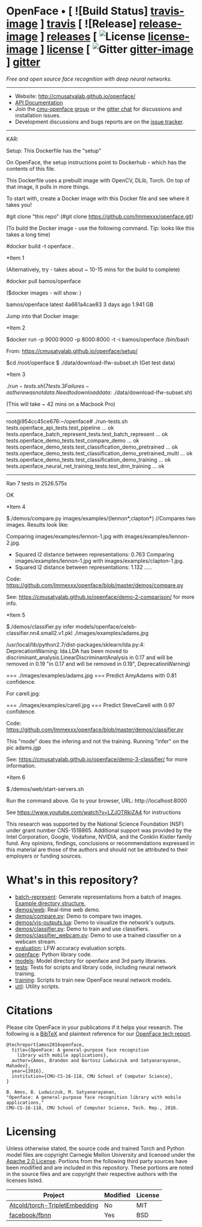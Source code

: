 # OpenFace • [ ![Build Status] [travis-image] ] [travis] [ ![Release] [release-image] ] [releases] [ ![License] [license-image] ] [license] [ ![Gitter] [gitter-image] ] [gitter]

*Free and open source face recognition with
deep neural networks.*


[travis-image]: https://travis-ci.org/cmusatyalab/openface.png?branch=master
[travis]: http://travis-ci.org/cmusatyalab/openface

[release-image]: http://img.shields.io/badge/release-0.2.1-blue.svg?style=flat
[releases]: https://github.com/cmusatyalab/openface/releases

[license-image]: http://img.shields.io/badge/license-Apache--2-blue.svg?style=flat
[license]: LICENSE

[gitter-image]: https://badges.gitter.im/Join%20Chat.svg
[gitter]: https://gitter.im/cmusatyalab/openface

---

+ Website: http://cmusatyalab.github.io/openface/
+ [API Documentation](http://openface-api.readthedocs.org/en/latest/index.html)
+ Join the
  [cmu-openface group](https://groups.google.com/forum/#!forum/cmu-openface)
  or the
  [gitter chat](https://gitter.im/cmusatyalab/openface)
  for discussions and installation issues.
+ Development discussions and bugs reports are on the
  [issue tracker](https://github.com/cmusatyalab/openface/issues).

---

KAR: 

Setup: This Dockerfile has the "setup" 

On OpenFace, the setup instructions point to Dockerhub - which has the contents of this file. 

This Dockerfile uses a prebuilt image with OpenCV, DLib, Torch. On top of that image, it pulls in more things. 

To start with, create a Docker image with this Docker file and see where it takes you! 

#git clone "this repo" (#git clone https://github.com/Immexxx/openface.git) 

(To build the Docker image - use the following command. Tip: looks like this takes a long time) 

#docker build -t openface .

*Item 1

(Alternatively, try - takes about ~ 10-15 mins for the build to complete) 

#docker pull bamos/openface  

($docker images - will show: )

bamos/openface                                                      latest              4a661a4cae83        3 days ago          1.941 GB

Jump into that Docker image: 

*Item 2

$docker run -p 9000:9000 -p 8000:8000 -t -i bamos/openface  /bin/bash

From: https://cmusatyalab.github.io/openface/setup/

$cd /root/openface
$ ./data/download-lfw-subset.sh (Get test data) 

*Item 3 

$./run-tests.sh ( 7 tests. 3 Failures - as there was not data. Need to download data:$ ./data/download-lfw-subset.sh) 

(This will take ~ 42 mins on a Macbook Pro) 

*************
root@954cc45ce676:~/openface# ./run-tests.sh 
tests.openface_api_tests.test_pipeline ... ok
tests.openface_batch_represent_tests.test_batch_represent ... ok
tests.openface_demo_tests.test_compare_demo ... ok
tests.openface_demo_tests.test_classification_demo_pretrained ... ok
tests.openface_demo_tests.test_classification_demo_pretrained_multi ... ok
tests.openface_demo_tests.test_classification_demo_training ... ok
tests.openface_neural_net_training_tests.test_dnn_training ... ok

*************

Ran 7 tests in 2526.575s

OK




*Item 4

$./demos/compare.py images/examples/{lennon*,clapton*} //Compares two images. Results look like: 

Comparing images/examples/lennon-1.jpg with images/examples/lennon-2.jpg.
  + Squared l2 distance between representations: 0.763
Comparing images/examples/lennon-1.jpg with images/examples/clapton-1.jpg.
  + Squared l2 distance between representations: 1.132
  .....

Code: https://github.com/Immexxx/openface/blob/master/demos/compare.py

See: https://cmusatyalab.github.io/openface/demo-2-comparison/ for more info.

  
*Item 5 

$./demos/classifier.py infer models/openface/celeb-classifier.nn4.small2.v1.pkl ./images/examples/adams.jpg 

/usr/local/lib/python2.7/dist-packages/sklearn/lda.py:4: DeprecationWarning: lda.LDA has been moved to discriminant_analysis.LinearDiscriminantAnalysis in 0.17 and will be removed in 0.19
  "in 0.17 and will be removed in 0.19", DeprecationWarning)

=== ./images/examples/adams.jpg ===
Predict AmyAdams with 0.81 confidence.

For carell.jpg: 

=== ./images/examples/carell.jpg ===
Predict SteveCarell with 0.97 confidence.

Code: https://github.com/Immexxx/openface/blob/master/demos/classifier.py

This "mode" does the infering and not the training. Running "infer" on the pic adams.jgp

See: https://cmusatyalab.github.io/openface/demo-3-classifier/ for more information. 

*Item 6 

$./demos/web/start-servers.sh 

Run the command above. Go to your browser, URL: http://localhost:8000 

See https://www.youtube.com/watch?v=LZJOTRkjZA4 for instructions








This research was supported by the National Science Foundation (NSF)
under grant number CNS-1518865.  Additional support
was provided by the Intel Corporation, Google, Vodafone, NVIDIA, and the
Conklin Kistler family fund.  Any opinions, findings, conclusions or
recommendations expressed in this material are those of the authors
and should not be attributed to their employers or funding sources.

# What's in this repository?
+ [batch-represent](https://github.com/cmusatyalab/openface/tree/master/batch-represent): Generate representations from
  a batch of images. [Example directory structure.](https://gist.github.com/bamos/f03037f5df7e05ad0cc8)
+ [demos/web](https://github.com/cmusatyalab/openface/tree/master/demos/web): Real-time web demo.
+ [demos/compare.py](https://github.com/cmusatyalab/openface/tree/master/demos/compare.py): Demo to compare two images.
+ [demos/vis-outputs.lua](https://github.com/cmusatyalab/openface/tree/master/demos/vis-outputs.lua): Demo to
  visualize the network's outputs.
+ [demos/classifier.py](https://github.com/cmusatyalab/openface/tree/master/demos/classifier.py): Demo to train and use classifiers.
+ [demos/classifier_webcam.py](https://github.com/cmusatyalab/openface/blob/master/demos/classifier_webcam.py): Demo to use a trained classifier on a webcam stream.
+ [evaluation](https://github.com/cmusatyalab/openface/blob/master/evaluation): LFW accuracy evaluation scripts.
+ [openface](https://github.com/cmusatyalab/openface/tree/master/openface): Python library code.
+ [models](https://github.com/cmusatyalab/openface/tree/master/models): Model directory for openface and 3rd party libraries.
+ [tests](https://github.com/cmusatyalab/openface/tree/master/tests): Tests for scripts and library code, including neural network training.
+ [training](https://github.com/cmusatyalab/openface/tree/master/training): Scripts to train new OpenFace neural network models.
+ [util](https://github.com/cmusatyalab/openface/tree/master/util): Utility scripts.

# Citations

Please cite OpenFace in your publications if it helps your research.
The following is a [BibTeX](http://www.bibtex.org/) and plaintext reference for our
[OpenFace tech report](http://reports-archive.adm.cs.cmu.edu/anon/anon/2016/CMU-CS-16-118.pdf).

```
@techreport{amos2016openface,
  title={OpenFace: A general-purpose face recognition
    library with mobile applications},
  author={Amos, Brandon and Bartosz Ludwiczuk and Satyanarayanan, Mahadev},
  year={2016},
  institution={CMU-CS-16-118, CMU School of Computer Science},
}

B. Amos, B. Ludwiczuk, M. Satyanarayanan,
"Openface: A general-purpose face recognition library with mobile applications,"
CMU-CS-16-118, CMU School of Computer Science, Tech. Rep., 2016.
```

# Licensing
Unless otherwise stated, the source code and trained Torch and Python
model files are copyright Carnegie Mellon University and licensed
under the [Apache 2.0 License](./LICENSE).
Portions from the following third party sources have
been modified and are included in this repository.
These portions are noted in the source files and are
copyright their respective authors with
the licenses listed.

Project | Modified | License
---|---|---|
[Atcold/torch-TripletEmbedding](https://github.com/Atcold/torch-TripletEmbedding) | No | MIT
[facebook/fbnn](https://github.com/facebook/fbnn) | Yes | BSD
